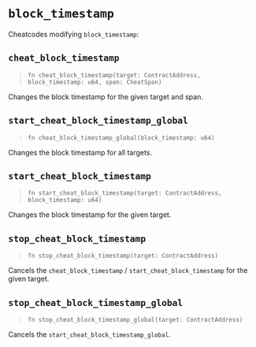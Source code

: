 # `block_timestamp`

Cheatcodes modifying `block_timestamp`:

## `cheat_block_timestamp`
> `fn cheat_block_timestamp(target: ContractAddress, block_timestamp: u64, span: CheatSpan)`

Changes the block timestamp for the given target and span.

## `start_cheat_block_timestamp_global`
> `fn cheat_block_timestamp_global(block_timestamp: u64)`

Changes the block timestamp for all targets.

## `start_cheat_block_timestamp`
> `fn start_cheat_block_timestamp(target: ContractAddress, block_timestamp: u64)`

Changes the block timestamp for the given target.

## `stop_cheat_block_timestamp`
> `fn stop_cheat_block_timestamp(target: ContractAddress)`

Cancels the `cheat_block_timestamp` / `start_cheat_block_timestamp` for the given target.

## `stop_cheat_block_timestamp_global`
> `fn stop_cheat_block_timestamp_global(target: ContractAddress)`

Cancels the `start_cheat_block_timestamp_global`.
